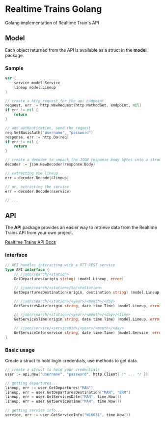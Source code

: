 # Realtime Trains Golang
Golang implementation of Realtime Train's API

## Model
Each object returned from the API is available as a struct in the __model__ package.

### Sample
```go
var (
    service model.Service
    lineup model.Lineup
)

// create a http request for the api endpoint
request, err := http.NewRequest(http.MethodGet, endpoint, nil)
if err != nil {
    return
}

// add authentication, send the request
req.SetBasicAuth("username", "password")
response, err := http.Do(req)
if err != nil {
    return
}

// create a decoder to unpack the JSON response body bytes into a struct
decoder := json.NewDecoder(response.Body)

// extracting the lineup 
err = decoder.Decode(&lineup)

// or, extracting the service
err = decoder.Decode(&service)

// ...
```

## API

The __API__ package provides an easier way to retrieve data from the Realtime Trains API from your own project.

[Realtime Trains API Docs](https://www.realtimetrains.co.uk/about/developer/pull/docs/)

### Interface

```go
// API handles interacting with a RTT REST service
type API interface {
	// /json/search/<station>
	GetDepartures(origin string) (model.Lineup, error)

	// /json/search/<station>/to/<toStation>
	GetDeparturesDestination(origin, destination string) (model.Lineup, error)

	// /json/search/<station>/<year>/<month>/<day>
	GetServicesDate(origin string, date time.Time) (model.Lineup, error)

	// /json/search/<station>/<year>/<month>/<day>/<time>
	GetServicesTime(origin string, date time.Time) (model.Lineup, error)

	// /json/service/<serviceUid>/<year>/<month>/<day>
	GetServiceInfo(service string, date time.Time) (model.Service, error)
}
```

### Basic usage
Create a struct to hold login credentials, use methods to get data.
```go
// create a struct to hold your credentials
user := api.New("username", "password", http.Client{ /* ... */ })

// getting departures...
lineup, err := user.GetDepartures("MAN")
lineup, err = user.GetDeparturesDestination("MAN", "BRM")
lineup, err = user.GetServicesDate("MAN", time.Now())
lineup, err = user.GetServicesTime("MAN", time.Now())

// getting service info...
service, err := user.GetServiceInfo("W16631", time.Now())

```
